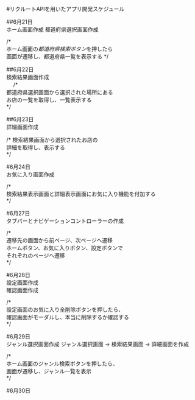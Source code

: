 #リクルートAPIを用いたアプリ開発スケジュール

##6月21日  
ホーム画面作成
都道府県選択画面作成

/*  
ホーム画面の*都道府県検索ボタン*を押したら  
画面が遷移し、都道府県一覧を表示する
*/  
  
##6月22日  
検索結果画面作成  
  　
/*   
都道府県選択画面から選択された場所にある    
お店の一覧を取得し、一覧表示する  
*/  
  
##6月23日  
詳細画面作成  
  
/*
検索結果画面から選択されたお店の  
詳細を取得し、表示する  
*/  
  
#6月24日  
お気に入り画面作成  
  
/*  
検索結果表示画面と詳細表示画面にお気に入り機能を付加する  
*/  
  
#6月27日  
タブバーとナビゲーションコントローラーの作成  
  
/*  
遷移先の画面から前ページ、次ページへ遷移  
ホームボタン、お気に入りボタン、設定ボタンで  
それぞれのページへ遷移  
*/  
  
#6月28日  
設定画面作成  
確認画面作成  
  
/*  
設定画面のお気に入り全削除ボタンを押したら、  
確認画面がモーダルし、本当に削除するか確認する  
*/  

#6月29日  
ジャンル選択画面作成 
ジャンル選択画面 → 検索結果画面 → 詳細画面を作成
  
/*  
ホーム画面のジャンル検索ボタンを押したら、  
画面が遷移し、ジャンル一覧を表示  
*/  
  
#6月30日



